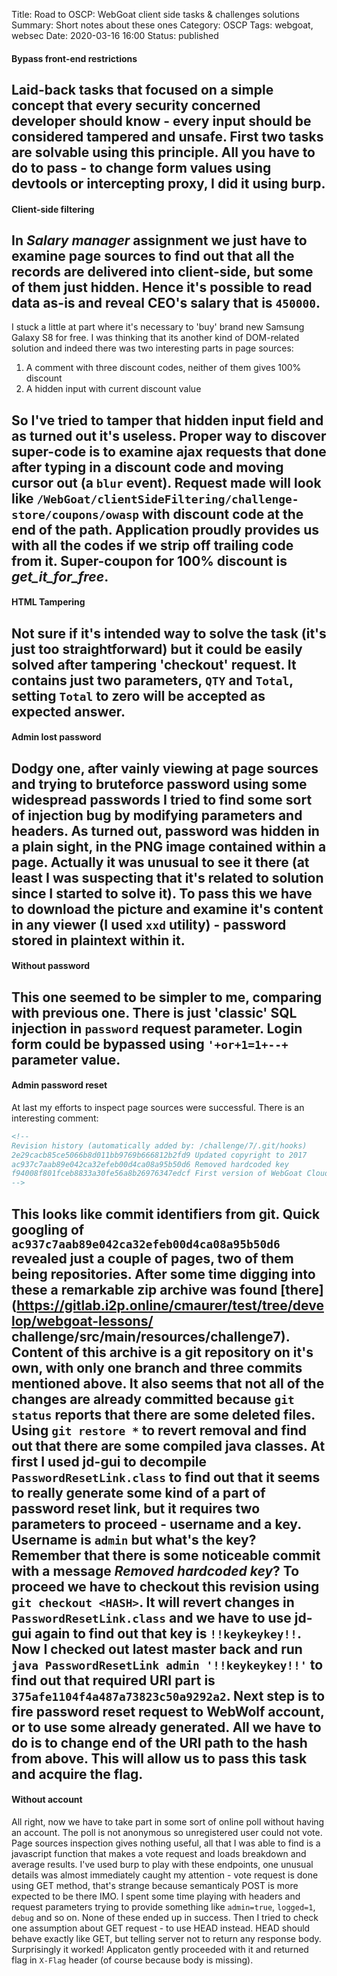 Title: Road to OSCP: WebGoat client side tasks & challenges solutions
Summary: Short notes about these ones
Category: OSCP
Tags: webgoat, websec
Date: 2020-03-16 16:00
Status: published

#### Bypass front-end restrictions
Laid-back tasks that focused on a simple concept that every security concerned 
developer should know - every input should be considered tampered and unsafe.
First two tasks are solvable using this principle. All you have to do to pass - 
to change form values using devtools or intercepting proxy, I did it using burp.
-------------------------------------------------------------------------------
#### Client-side filtering
In _Salary manager_ assignment we just have to examine page sources to find out
that all the records are delivered into client-side, but some of them just 
hidden. Hence it's possible to read data as-is and reveal CEO's salary that is
`450000`.
-------------------------------------------------------------------------------
I stuck a little at part where it's necessary to 'buy' brand new Samsung Galaxy
S8 for free. I was thinking that its another kind of DOM-related solution and
indeed there was two interesting parts in page sources:

  1. A comment with three discount codes, neither of them gives 100% discount  
  2. A hidden input with current discount value  

So I've tried to tamper that hidden input field and as turned out it's useless.
Proper way to discover super-code is to examine ajax requests that done after 
typing in a discount code and moving cursor out (a `blur` event). Request made
will look like `/WebGoat/clientSideFiltering/challenge-store/coupons/owasp`
with discount code at the end of the path. Application proudly provides us with
all the codes if we strip off trailing code from it. Super-coupon for 100% 
discount is *get_it_for_free*.
-------------------------------------------------------------------------------
#### HTML Tampering
Not sure if it's intended way to solve the task (it's just too straightforward)
but it could be easily solved after tampering 'checkout' request. It contains
just two parameters, `QTY` and `Total`, setting `Total` to zero will be
accepted as expected answer.
-------------------------------------------------------------------------------
#### Admin lost password
Dodgy one, after vainly viewing at page sources and trying to bruteforce 
password using some widespread passwords I tried to find some sort of injection
bug by modifying parameters and headers. As turned out, 
password was hidden in a plain sight, in the PNG image contained within a page.
Actually it was unusual to see it there (at least I was suspecting that it's 
related to solution since I started to solve it). To pass this we have to
download the picture and examine it's content in any viewer (I used `xxd`
utility) - password stored in plaintext within it. 
-------------------------------------------------------------------------------
#### Without password
This one seemed to be simpler to me, comparing with previous one. There is just
'classic' SQL injection in `password` request parameter. Login form could be
bypassed using `'+or+1=1+--+` parameter value.
-------------------------------------------------------------------------------
#### Admin password reset
At last my efforts to inspect page sources were successful. There is an 
interesting comment:
```html
<!--
Revision history (automatically added by: /challenge/7/.git/hooks)
2e29cacb85ce5066b8d011bb9769b666812b2fd9 Updated copyright to 2017
ac937c7aab89e042ca32efeb00d4ca08a95b50d6 Removed hardcoded key
f94008f801fceb8833a30fe56a8b26976347edcf First version of WebGoat Cloud website
-->
```
This looks like commit identifiers from git. Quick googling of
`ac937c7aab89e042ca32efeb00d4ca08a95b50d6` revealed just a couple of pages, two
of them being repositories. After some time digging into these a remarkable 
zip archive was found
[there](https://gitlab.i2p.online/cmaurer/test/tree/develop/webgoat-lessons/
challenge/src/main/resources/challenge7).
Content of this archive is a git repository on it's own, with only one branch
and three commits mentioned above. It also seems that not all of the changes
are already committed because `git status` reports that there are some deleted
files. Using `git restore *` to revert removal and find out that there are some 
compiled java classes. At first I used jd-gui to decompile 
`PasswordResetLink.class` to find out that it seems to really generate some
kind of a part of password reset link, but it requires two parameters to
proceed - username and a key. Username is `admin` but what's the key? Remember
that there is some noticeable commit with a message *Removed hardcoded key*?
To proceed we have to checkout this revision using `git checkout <HASH>`.
It will revert changes in `PasswordResetLink.class` and we have to use jd-gui
again to find out that key is `!!keykeykey!!`. Now I checked out latest master
back and run `java PasswordResetLink admin '!!keykeykey!!'` to find out that
required URI part is `375afe1104f4a487a73823c50a9292a2`. Next step is to fire
password reset request to WebWolf account, or to use some already generated.
All we have to do is to change end of the URI path to the hash from above.
This will allow us to pass this task and acquire the flag. 
-------------------------------------------------------------------------------
#### Without account
All right, now we have to take part in some sort of online poll without having
an account. The poll is not anonymous so unregistered user could not vote.
Page sources inspection gives nothing useful, all that I was able to find is
a javascript function that makes a vote request and loads breakdown and
average results. I've used burp to play with these endpoints, one unusual
details was almost immediately caught my attention - vote request is done using
GET method, that's strange because semanticaly POST is more expected to be
there IMO. I spent some time playing with headers and request parameters trying
to provide something like `admin=true`, `logged=1`, `debug` and so on. None of
these ended up in success. Then I tried to check one assumption about GET
request - to use HEAD instead. HEAD should behave exactly like GET, but telling
server not to return any response body. Surprisingly it worked! Applicaton
gently proceeded with it and returned flag in `X-Flag` header (of course
because body is missing).
